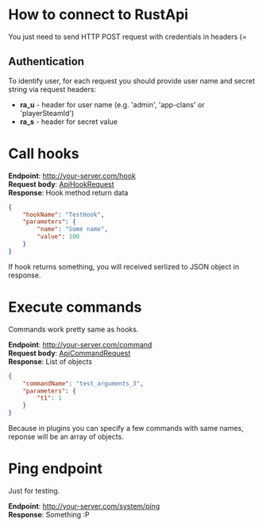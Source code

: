 # How to connect to RustApi
You just need to send HTTP POST request with credentials in headers (=


## Authentication
To identify user, for each request you should provide user name and secret string via request headers:
- **ra_u** - header for user name (e.g. 'admin', 'app-clans' or 'playerSteamId')
- **ra_s** - header for secret value

# Call hooks
**Endpoint**: http://your-server.com/hook  
**Request body**: [ApiHookRequest](Oxide.Ext.RustApi/Primitives/Models/ApiHookRequest.cs)  
**Response**: Hook method return data
```json
{
    "hookName": "TestHook",
    "parameters": {
        "name": "Some name",
        "value": 100
    }
}
```

If hook returns something, you will received serlized to JSON object in response.


# Execute commands
Commands work pretty same as hooks.

**Endpoint**: http://your-server.com/command  
**Request body**: [ApiCommandRequest](Oxide.Ext.RustApi/Primitives/Models/ApiCommandRequest.cs)  
**Response**: List of objects 

```json
{
    "commandName": "test_arguments_3",
    "parameters": {
        "t1": 1
    }
}
```
Because in plugins you can specify a few commands with same names, reponse will be an array of objects.

# Ping endpoint
Just for testing.

**Endpoint**: http://your-server.com/system/ping  
**Response**: Something :P